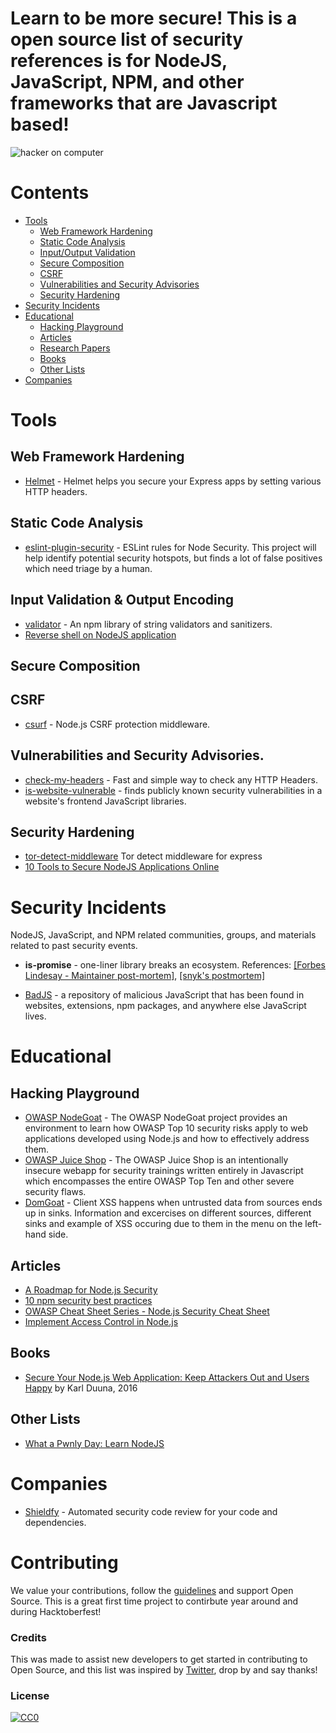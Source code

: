 # Learn to be more secure! This is a open source list of security references is for NodeJS, JavaScript, NPM, and other frameworks that are Javascript based!

<img src='https://res.cloudinary.com/devsec/image/upload/v1600570113/hacker_cqclsh.png' alt='hacker on computer' />

# Contents

- [Tools](#projects)
  - [Web Framework Hardening](#web-framework-hardening)
  - [Static Code Analysis](#static-code-analysis)
  - [Input/Output Validation](#input-validation--output-encoding)
  - [Secure Composition](#secure-composition)
  - [CSRF](#csrf)
  - [Vulnerabilities and Security Advisories](#vulnerabilities-and-security-advisories)
  - [Security Hardening](#security-hardening)
- [Security Incidents](#security-incidents)
- [Educational](#educational)
  - [Hacking Playground](#hacking-playground)
  - [Articles](#articles)
  - [Research Papers](#research-papers)
  - [Books](#books)
  - [Other Lists](#other-lists)
- [Companies](#companies)

# Tools

## Web Framework Hardening
- [Helmet](https://www.npmjs.com/package/helmet) - Helmet helps you secure your Express apps by setting various HTTP headers.


## Static Code Analysis
- [eslint-plugin-security](https://www.npmjs.com/package/eslint-plugin-security) - ESLint rules for Node Security. This project will help identify potential security hotspots, but finds a lot of false positives which need triage by a human.


## Input Validation & Output Encoding
- [validator](https://github.com/chriso/validator.js) - An npm library of string validators and sanitizers.
- [Reverse shell on NodeJS application](https://wiremask.eu/writeups/reverse-shell-on-a-nodejs-application/)


## Secure Composition


## CSRF
- [csurf](https://www.npmjs.com/package/csurf) - Node.js CSRF protection middleware.


## Vulnerabilities and Security Advisories.
- [check-my-headers](https://github.com/UlisesGascon/check-my-headers) - Fast and simple way to check any HTTP Headers.
- [is-website-vulnerable](https://github.com/lirantal/is-website-vulnerable/) - finds publicly known security vulnerabilities in a website's frontend JavaScript libraries.

## Security Hardening
- [tor-detect-middleware](https://github.com/UlisesGascon/tor-detect-middleware) Tor detect middleware for express
- [10 Tools to Secure NodeJS Applications Online](https://geekflare.com/how-to-secure-nodejs/)



# Security Incidents

NodeJS, JavaScript, and NPM related communities, groups, and materials related to past security events. 

* **is-promise** - one-liner library breaks an ecosystem. References: [[Forbes Lindesay - Maintainer post-mortem]](https://medium.com/javascript-in-plain-english/is-promise-post-mortem-cab807f18dcc), [[snyk's postmortem]](https://snyk.io/blog/why-did-is-promise-happen-and-what-can-we-learn-from-it/)
- [BadJS](https://badjs.org/) - a repository of malicious JavaScript that has been found in websites, extensions, npm packages, and anywhere else JavaScript lives.

# Educational

## Hacking Playground
 - [OWASP NodeGoat](https://github.com/OWASP/NodeGoat) - The OWASP NodeGoat project provides an environment to learn how OWASP Top 10 security risks apply to web applications developed using Node.js and how to effectively address them.
 - [OWASP Juice Shop](https://github.com/bkimminich/juice-shop) - The OWASP Juice Shop is an intentionally insecure webapp for security trainings written entirely in Javascript which encompasses the entire OWASP Top Ten and other severe security flaws.
 - [DomGoat](https://domgo.at/cxss/intro) - Client XSS happens when untrusted data from sources ends up in sinks. Information and excercises on different sources, different sinks and example of XSS occuring due to them in the menu on the left-hand side. 

## Articles
 - [A Roadmap for Node.js Security](https://nodesecroadmap.fyi/)
 - [10 npm security best practices](https://snyk.io/blog/ten-npm-security-best-practices/)
 - [OWASP Cheat Sheet Series - Node.js Security Cheat Sheet](https://cheatsheetseries.owasp.org/cheatsheets/Nodejs_security_cheat_sheet.html)
 - [Implement Access Control in Node.js](https://blog.nodeswat.com/tagged/cybersecurity)


## Books
- [Secure Your Node.js Web Application: Keep Attackers Out and Users Happy](https://www.amazon.com/Secure-Your-Node-js-Web-Application-ebook/dp/B01BPPUP30) by Karl Duuna, 2016

## Other Lists
  - [What a Pwnly Day: Learn NodeJS](https://canyoupwn.me/en-awesome-learn-nodejs/)

# Companies

- [Shieldfy](https://shieldfy.io) - Automated security code review for your code and dependencies.

# Contributing
We value your contributions, follow the [guidelines](/CONTRIBUTING.md) and support Open Source. This is a great first time project to contirbute year around and during Hacktoberfest! 

### Credits
This was made to assist new developers to get started in contributing to Open Source, and this list was inspired by [Twitter](https://twitter.com/liran_tal), drop by and say thanks! 

### License

[![CC0](http://mirrors.creativecommons.org/presskit/buttons/88x31/svg/cc-zero.svg)](http://creativecommons.org/publicdomain/zero/1.0/)
